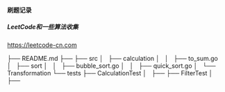 #### 刷题记录

##### LeetCode和一些算法收集
https://leetcode-cn.com

 ├── README.md
 ├── 
 ├── src
 │   ├── calculation
 │   │   ├── to_sum.go
 │   ├── sort
 │   │   ├── bubble_sort.go
 │   │   ├── quick_sort.go
 │   └── Transformation
 └── tests
        ├── CalculationTest
        │   ├── 
        ├── FilterTest
        │   ├── 
      
